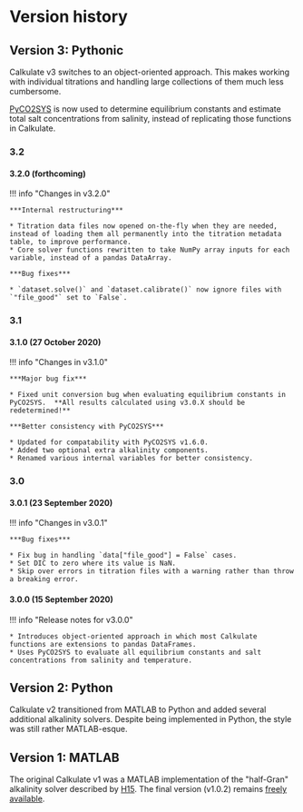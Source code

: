 # Version history

## Version 3: Pythonic

Calkulate v3 switches to an object-oriented approach.  This makes working with individual titrations and handling large collections of them much less cumbersome.

[PyCO2SYS](https://PyCO2SYS.rtfd.io) is now used to determine equilibrium constants and estimate total salt concentrations from salinity, instead of replicating those functions in Calkulate.

### 3.2

#### 3.2.0 (forthcoming)

!!! info "Changes in v3.2.0"

    ***Internal restructuring***

    * Titration data files now opened on-the-fly when they are needed, instead of loading them all permanently into the titration metadata table, to improve performance.
    * Core solver functions rewritten to take NumPy array inputs for each variable, instead of a pandas DataArray.

    ***Bug fixes***

    * `dataset.solve()` and `dataset.calibrate()` now ignore files with `"file_good"` set to `False`.

### 3.1

#### 3.1.0 (27 October 2020)

!!! info "Changes in v3.1.0"

    ***Major bug fix***

    * Fixed unit conversion bug when evaluating equilibrium constants in PyCO2SYS.  **All results calculated using v3.0.X should be redetermined!**

    ***Better consistency with PyCO2SYS***

    * Updated for compatability with PyCO2SYS v1.6.0.
    * Added two optional extra alkalinity components.
    * Renamed various internal variables for better consistency.

### 3.0

#### 3.0.1 (23 September 2020)

!!! info "Changes in v3.0.1"

    ***Bug fixes***

    * Fix bug in handling `data["file_good"] = False` cases.
    * Set DIC to zero where its value is NaN.
    * Skip over errors in titration files with a warning rather than throw a breaking error.

#### 3.0.0 (15 September 2020)

!!! info "Release notes for v3.0.0"

    * Introduces object-oriented approach in which most Calkulate functions are extensions to pandas DataFrames.
    * Uses PyCO2SYS to evaluate all equilibrium constants and salt concentrations from salinity and temperature.

## Version 2: Python

Calkulate v2 transitioned from MATLAB to Python and added several additional alkalinity solvers.  Despite being implemented in Python, the style was still rather MATLAB-esque.

## Version 1: MATLAB

The original Calkulate v1 was a MATLAB implementation of the "half-Gran" alkalinity solver described by [H15](../references/#h). The final version (v1.0.2) remains [freely available](https://github.com/mvdh7/calkulate/tree/1.0.2).

